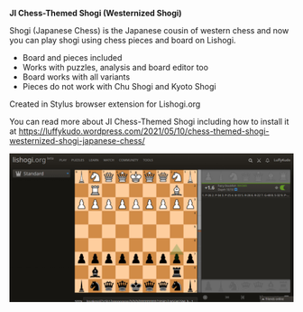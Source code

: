 **JI Chess-Themed Shogi (Westernized Shogi)**

Shogi (Japanese Chess) is the Japanese cousin of western chess and now you can play shogi using chess pieces and board on Lishogi.

- Board and pieces included
- Works with puzzles, analysis and board editor too
- Board works with all variants
- Pieces do not work with Chu Shogi and Kyoto Shogi

Created in Stylus browser extension for Lishogi.org
 
You can read more about JI Chess-Themed Shogi including how to install it at
https://luffykudo.wordpress.com/2021/05/10/chess-themed-shogi-westernized-shogi-japanese-chess/

![test](https://github.com/LuffyKudo/JI-Chess-Themed-Shogi/blob/main/Lishogi%20Screenshot%201.jpg?raw=true)
